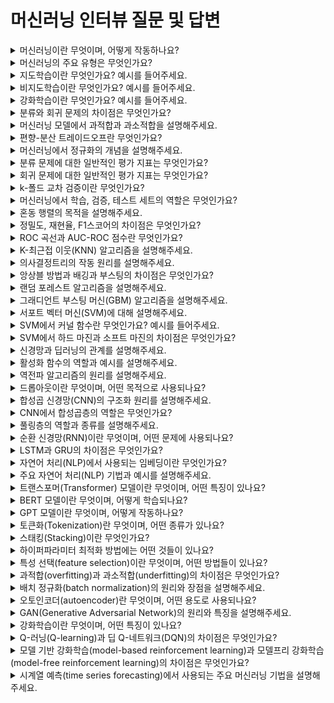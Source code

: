 # 머신러닝 인터뷰 질문 및 답변

<details>
  <summary>머신러닝이란 무엇이며, 어떻게 작동하나요?</summary>

  **머신러닝:** 데이터에서 패턴을 학습하고, 이를 기반으로 예측이나 결정을 내리는 알고리즘입니다. 작동 원리는 데이터를 수집하고, 전처리한 후, 모델을 학습시키고, 평가 및 예측하는 과정으로 이루어집니다.
</details>

<details>
  <summary>머신러닝의 주요 유형은 무엇인가요?</summary>

  - **지도학습 (Supervised Learning):** 레이블이 있는 데이터를 학습하여 예측 모델을 만드는 것.
  - **비지도학습 (Unsupervised Learning):** 레이블이 없는 데이터를 학습하여 데이터의 구조나 패턴을 찾는 것.
  - **강화학습 (Reinforcement Learning):** 에이전트가 환경과 상호작용하며 보상을 최대화하는 행동을 학습하는 것.
</details>

<details>
  <summary>지도학습이란 무엇인가요? 예시를 들어주세요.</summary>

  **지도학습:** 입력 데이터와 이에 대응하는 정답이 있는 데이터를 학습하여 새로운 데이터에 대한 예측을 수행합니다. 예시: 이메일 스팸 필터링, 이미지 분류.
</details>

<details>
  <summary>비지도학습이란 무엇인가요? 예시를 들어주세요.</summary>

  **비지도학습:** 레이블이 없는 데이터를 학습하여 데이터의 구조나 패턴을 찾습니다. 예시: 클러스터링(고객 세분화), 차원 축소(Principal Component Analysis).
</details>

<details>
  <summary>강화학습이란 무엇인가요? 예시를 들어주세요.</summary>

  **강화학습:** 에이전트가 환경과 상호작용하며 보상을 최대화하는 행동을 학습합니다. 예시: 알파고(바둑 게임), 자율 주행 자동차.
</details>

<details>
  <summary>분류와 회귀 문제의 차이점은 무엇인가요?</summary>

  - **분류:** 데이터가 속하는 카테고리를 예측하는 문제입니다. 예시: 스팸 이메일 분류.
  - **회귀:** 연속적인 값을 예측하는 문제입니다. 예시: 주택 가격 예측.
</details>

<details>
  <summary>머신러닝 모델에서 과적합과 과소적합을 설명해주세요.</summary>

  - **과적합 (Overfitting):** 학습 데이터에 너무 잘 맞춰져 새로운 데이터에 대한 일반화 성능이 떨어지는 상태.
  - **과소적합 (Underfitting):** 모델이 학습 데이터의 패턴을 충분히 학습하지 못하여 성능이 낮은 상태.
</details>

<details>
  <summary>편향-분산 트레이드오프란 무엇인가요?</summary>

  **편향-분산 트레이드오프:** 모델의 복잡도와 예측 오류 간의 균형을 의미합니다. 편향이 높으면 과소적합, 분산이 높으면 과적합이 발생할 수 있습니다.
</details>

<details>
  <summary>머신러닝에서 정규화의 개념을 설명해주세요.</summary>

  **정규화 (Normalization):** 데이터의 범위를 일정한 범위로 변환하여 모델의 성능을 향상시키는 기법입니다. 주로 0과 1 사이로 변환합니다.
</details>

<details>
  <summary>분류 문제에 대한 일반적인 평가 지표는 무엇인가요?</summary>

  - 정확도 (Accuracy)
  - 정밀도 (Precision)
  - 재현율 (Recall)
  - F1 스코어 (F1 Score)
  - ROC-AUC (Receiver Operating Characteristic - Area Under Curve)
</details>

<details>
  <summary>회귀 문제에 대한 일반적인 평가 지표는 무엇인가요?</summary>

  - 평균 제곱 오차 (Mean Squared Error, MSE)
  - 평균 절대 오차 (Mean Absolute Error, MAE)
  - 결정 계수 (R²)
</details>

<details>
  <summary>k-폴드 교차 검증이란 무엇인가요?</summary>

  **k-폴드 교차 검증:** 데이터를 k개의 폴드로 나누어 k번 학습 및 검증을 반복하는 방법입니다. 이를 통해 모델의 일반화 성능을 평가할 수 있습니다.
</details>

<details>
  <summary>머신러닝에서 학습, 검증, 테스트 세트의 역할은 무엇인가요?</summary>

  - **학습 세트:** 모델을 학습시키는 데 사용됩니다.
  - **검증 세트:** 모델의 하이퍼파라미터를 조정하거나 모델을 평가하는 데 사용됩니다.
  - **테스트 세트:** 학습 및 검증에 사용되지 않은 새로운 데이터로, 모델의 최종 성능을 평가합니다.
</details>

<details>
  <summary>혼동 행렬의 목적을 설명해주세요.</summary>

  **혼동 행렬 (Confusion Matrix):** 분류 모델의 성능을 평가하는 데 사용되며, 실제 값과 예측 값의 교차표를 나타냅니다. TP, TN, FP, FN 값을 통해 모델의 성능을 분석할 수 있습니다.
</details>

<details>
  <summary>정밀도, 재현율, F1스코어의 차이점은 무엇인가요?</summary>

  - **정밀도 (Precision):** 긍정 예측 중 실제로 긍정인 비율. TP / (TP + FP).
  - **재현율 (Recall):** 실제 긍정 중 모델이 긍정으로 예측한 비율. TP / (TP + FN).
  - **F1 스코어 (F1 Score):** 정밀도와 재현율의 조화 평균. 2 * (Precision * Recall) / (Precision + Recall).
</details>

<details>
  <summary>ROC 곡선과 AUC-ROC 점수란 무엇인가요?</summary>

  **ROC 곡선 (Receiver Operating Characteristic Curve):** TPR(재현율)과 FPR(거짓 양성 비율)의 관계를 나타내는 그래프입니다.
  
  **AUC-ROC (Area Under Curve - ROC):** ROC 곡선 아래의 면적으로, 모델의 성능을 평가하는 지표입니다. 1에 가까울수록 좋은 성능을 나타냅니다.
</details>

<details>
  <summary>K-최근접 이웃(KNN) 알고리즘을 설명해주세요.</summary>

  **K-최근접 이웃 (K-Nearest Neighbors, KNN):** 새로운 데이터 포인트의 클래스 또는 값을 예측하기 위해 가장 가까운 k개의 이웃 데이터 포인트를 참조하는 알고리즘입니다. 거리 기반으로 분류하거나 회귀할 수 있습니다.
</details>

<details>
  <summary>의사결정트리의 작동 원리를 설명해주세요.</summary>

  **의사결정트리 (Decision Tree):** 데이터를 분할하여 트리 구조를 만드는 알고리즘입니다. 각 노드는 특성에 따라 데이터를 분할하고, 리프 노드는 예측 값을 가집니다. 정보 이득, 지니 불순도 등을 사용하여 분할 기준을 결정합니다.
</details>

<details>
  <summary>앙상블 방법과 배깅과 부스팅의 차이점은 무엇인가요?</summary>

  **앙상블 방법 (Ensemble Methods):** 여러 개의 모델을 결합하여 성능을 향상시키는 방법입니다.
  
  - **배깅 (Bagging):** 여러 모델을 독립적으로 학습시켜 평균을 내는 방법입니다.

 예: 랜덤 포레스트.
  - **부스팅 (Boosting):** 모델을 순차적으로 학습시켜 이전 모델의 오류를 보완하는 방법입니다. 예: Gradient Boosting, AdaBoost.
</details>

<details>
  <summary>랜덤 포레스트 알고리즘을 설명해주세요.</summary>

  **랜덤 포레스트 (Random Forest):** 여러 개의 의사결정트리를 학습시키고, 이를 결합하여 예측 성능을 향상시키는 배깅 기반 앙상블 방법입니다. 트리의 다양성을 위해 각 트리는 무작위로 선택된 데이터와 특성을 사용합니다.
</details>

<details>
  <summary>그래디언트 부스팅 머신(GBM) 알고리즘을 설명해주세요.</summary>

  **그래디언트 부스팅 머신 (Gradient Boosting Machine, GBM):** 이전 모델의 오류를 보완하는 방식으로 순차적으로 모델을 학습시키는 부스팅 방법입니다. 각 단계에서 손실 함수를 최소화하는 방향으로 모델을 추가합니다.
</details>

<details>
  <summary>서포트 벡터 머신(SVM)에 대해 설명해주세요.</summary>

  **서포트 벡터 머신 (Support Vector Machine, SVM):** 데이터를 분류하는 초평면을 찾는 지도학습 알고리즘입니다. 최대 마진을 가지는 초평면을 선택하여 데이터 포인트를 분류합니다.
</details>

<details>
  <summary>SVM에서 커널 함수란 무엇인가요? 예시를 들어주세요.</summary>

  **커널 함수 (Kernel Function):** 데이터를 고차원 공간으로 변환하여 비선형 문제를 선형적으로 해결할 수 있게 합니다. 예시: 선형 커널, 폴리노미얼 커널, RBF 커널.
</details>

<details>
  <summary>SVM에서 하드 마진과 소프트 마진의 차이점은 무엇인가요?</summary>

  - **하드 마진 (Hard Margin):** 데이터가 완벽하게 분리되는 경우의 마진입니다.
  - **소프트 마진 (Soft Margin):** 일부 오류를 허용하여 데이터가 완벽히 분리되지 않는 경우의 마진입니다.
</details>

<details>
  <summary>신경망과 딥러닝의 관계를 설명해주세요.</summary>

  **신경망 (Neural Network):** 인간의 뇌 구조를 모방한 알고리즘으로, 노드(뉴런)와 연결(시냅스)로 구성됩니다.
  
  **딥러닝 (Deep Learning):** 신경망을 다층으로 구성하여 복잡한 패턴을 학습할 수 있도록 한 기술입니다.
</details>

<details>
  <summary>활성화 함수의 역할과 예시를 설명해주세요.</summary>

  **활성화 함수 (Activation Function):** 뉴런의 출력을 비선형으로 변환하여 신경망이 복잡한 패턴을 학습할 수 있게 합니다. 예시: 시그모이드, 렐루(ReLU), 탄젠트 하이퍼볼릭(Tanh).
</details>

<details>
  <summary>역전파 알고리즘의 원리를 설명해주세요.</summary>

  **역전파 (Backpropagation):** 신경망의 학습 알고리즘으로, 출력 값과 실제 값의 오차를 최소화하기 위해 가중치를 조정합니다. 오차를 출력층에서 입력층으로 전파하면서 가중치를 갱신합니다.
</details>

<details>
  <summary>드롭아웃이란 무엇이며, 어떤 목적으로 사용되나요?</summary>

  **드롭아웃 (Dropout):** 학습 중 무작위로 일부 뉴런을 비활성화하여 과적합을 방지하는 정규화 기법입니다. 이를 통해 신경망이 더 일반화된 모델을 학습할 수 있습니다.
</details>

<details>
  <summary>합성곱 신경망(CNN)의 구조화 원리를 설명해주세요.</summary>

  **합성곱 신경망 (Convolutional Neural Network, CNN):** 이미지나 시계열 데이터와 같은 공간적 또는 시간적 패턴을 학습하는 데 특화된 신경망입니다. 합성곱층과 풀링층을 통해 특징을 추출하고, 완전 연결층을 통해 분류합니다.
</details>

<details>
  <summary>CNN에서 합성곱층의 역할은 무엇인가요?</summary>

  **합성곱층 (Convolutional Layer):** 입력 데이터에 필터를 적용하여 특징 맵을 추출합니다. 각 필터는 데이터의 특정 패턴을 학습합니다.
</details>

<details>
  <summary>풀링층의 역할과 종류를 설명해주세요.</summary>

  **풀링층 (Pooling Layer):** 합성곱층에서 추출된 특징 맵을 다운샘플링하여 크기를 줄이고, 불변성을 증가시킵니다. 주요 종류는 최대 풀링(Max Pooling)과 평균 풀링(Average Pooling)입니다.
</details>

<details>
  <summary>순환 신경망(RNN)이란 무엇이며, 어떤 문제에 사용되나요?</summary>

  **순환 신경망 (Recurrent Neural Network, RNN):** 시계열 데이터나 순차 데이터를 처리하는 데 특화된 신경망입니다. 이전의 출력이 다음 입력으로 연결되어 시간적 종속성을 학습합니다. 예시: 자연어 처리, 주가 예측.
</details>

<details>
  <summary>LSTM과 GRU의 차이점은 무엇인가요?</summary>

  - **LSTM (Long Short-Term Memory):** 장기 의존성을 학습하기 위해 게이트 구조를 가진 RNN입니다. 입력 게이트, 출력 게이트, 망각 게이트로 구성됩니다.
  - **GRU (Gated Recurrent Unit):** LSTM의 변형으로, 간단한 게이트 구조를 가지며 학습 속도가 빠릅니다. 업데이트 게이트와 리셋 게이트로 구성됩니다.
</details>

<details>
  <summary>자연어 처리(NLP)에서 사용되는 임베딩이란 무엇인가요?</summary>

  **임베딩 (Embedding):** 단어를 고차원 공간에 실수 벡터로 표현하는 기법입니다. 이를 통해 단어 간의 유사도를 계산할 수 있습니다. 예시: Word2Vec, GloVe.
</details>

<details>
  <summary>주요 자연어 처리(NLP) 기법과 예시를 설명해주세요.</summary>

  - **토큰화 (Tokenization):** 텍스트를 단어 또는 문자 단위로 나누는 것. 예시: 단어 토큰화, 문자 토큰화.
  - **형태소 분석 (Morphological Analysis):** 단어의 형태소를 분석하여 의미를 파악하는 것. 예시: 한국어 형태소 분석기.
  - **품사 태깅 (POS Tagging):** 단어의 품사를 태깅하는 것. 예시: 영어 품사 태깅.
  - **개체명 인식 (NER):** 텍스트에서 이름, 장소, 조직 등 고유 명사를 인식하는 것. 예시: NER 모델.
</details>

<details>
  <summary>트랜스포머(Transformer) 모델이란 무엇이며, 어떤 특징이 있나요?</summary>

  **트랜스포머 (Transformer):** 어텐션 메커니즘을 활용하여 순차적인 데이터의 종속성을 학습하는 모델입니다. RNN과 달리 병렬 처리가 가능하며, 자연어 처리에서 뛰어난 성능을 보입니다.
</details>

<details>
  <summary>BERT 모델이란 무엇이며, 어떻게 학습되나요?</summary>

  **BERT (Bidirectional Encoder Representations from Transformers):** 양방향 트랜스포머를 사용하여 문맥을

 학습하는 모델입니다. 마스킹된 언어 모델링(Masked Language Modeling)과 다음 문장 예측(Next Sentence Prediction)으로 사전 학습됩니다.
</details>

<details>
  <summary>GPT 모델이란 무엇이며, 어떻게 작동하나요?</summary>

  **GPT (Generative Pre-trained Transformer):** 트랜스포머의 디코더를 기반으로 한 언어 생성 모델입니다. 대량의 텍스트 데이터를 사용하여 사전 학습된 후, 특정 작업에 맞게 미세 조정됩니다.
</details>

<details>
  <summary>토큰화(Tokenization)란 무엇이며, 어떤 종류가 있나요?</summary>

  **토큰화 (Tokenization):** 텍스트를 단어, 구, 문자 등으로 나누는 과정입니다.
  
  - **단어 토큰화:** 텍스트를 단어 단위로 나눔.
  - **문자 토큰화:** 텍스트를 문자 단위로 나눔.
  - **서브워드 토큰화:** 단어를 더 작은 단위(서브워드)로 나눔. 예시: BPE(Byte Pair Encoding), WordPiece.
</details>

<details>
  <summary>스태킹(Stacking)이란 무엇인가요?</summary>

  **스태킹 (Stacking):** 여러 개의 모델을 결합하여 예측 성능을 향상시키는 앙상블 방법입니다. 각 모델의 예측 결과를 메타 모델의 입력으로 사용합니다.
</details>

<details>
  <summary>하이퍼파라미터 최적화 방법에는 어떤 것들이 있나요?</summary>

  - **그리드 서치 (Grid Search):** 모든 하이퍼파라미터 조합을 시도하여 최적의 조합을 찾습니다.
  - **랜덤 서치 (Random Search):** 무작위로 하이퍼파라미터 조합을 시도하여 최적의 조합을 찾습니다.
  - **베이지안 최적화 (Bayesian Optimization):** 이전 시도의 결과를 바탕으로 다음 시도의 하이퍼파라미터를 선택합니다.
</details>

<details>
  <summary>특성 선택(feature selection)이란 무엇이며, 어떤 방법들이 있나요?</summary>
  
  - **특성 선택 (Feature Selection):** 모델 성능을 향상시키기 위해 중요한 특성을 선택하는 과정입니다.
  
  - **필터 방법 (Filter Method):** 통계적 방법을 사용하여 특성을 선택합니다. 예시: 분산 임계값, 상관계수.
  - **랩퍼 방법 (Wrapper Method):** 모델 성능을 기준으로 특성을 선택합니다. 예시: 전진 선택법, 후진 제거법.
  - **임베디드 방법 (Embedded Method):** 모델 학습 과정에서 특성을 선택합니다. 예시: LASSO, 의사결정트리 기반 방법.
</details>

<details>
  <summary>과적합(overfitting)과 과소적합(underfitting)의 차이점은 무엇인가요?</summary>

  - **과적합 (Overfitting):** 학습 데이터에 너무 잘 맞춰져 새로운 데이터에 대한 일반화 성능이 떨어지는 상태.
  - **과소적합 (Underfitting):** 모델이 학습 데이터의 패턴을 충분히 학습하지 못하여 성능이 낮은 상태.
</details>

<details>
  <summary>배치 정규화(batch normalization)의 원리와 장점을 설명해주세요.</summary>

  **배치 정규화 (Batch Normalization):** 각 배치의 입력을 정규화하여 학습 속도를 높이고, 과적합을 방지합니다. 이를 통해 학습이 안정되고, 초기화에 덜 민감해집니다.
</details>

<details>
  <summary>오토인코더(autoencoder)란 무엇이며, 어떤 용도로 사용되나요?</summary>

  **오토인코더 (Autoencoder):** 입력을 압축된 표현으로 인코딩한 후, 이를 다시 원래의 입력으로 복원하는 신경망입니다. 차원 축소, 이상 탐지, 데이터 생성 등에 사용됩니다.
</details>

<details>
  <summary>GAN(Generative Adversarial Network)의 원리와 특징을 설명해주세요.</summary>

  **GAN (Generative Adversarial Network):** 생성자(Generator)와 판별자(Discriminator)라는 두 개의 신경망이 경쟁하면서 학습하는 모델입니다. 생성자는 진짜 같은 데이터를 생성하고, 판별자는 진짜 데이터와 가짜 데이터를 구분합니다.
</details>

<details>
  <summary>강화학습이란 무엇이며, 어떤 특징이 있나요?</summary>

  **강화학습 (Reinforcement Learning):** 에이전트가 환경과 상호작용하며 보상을 최대화하는 행동을 학습하는 방법입니다. 주요 특징은 탐험과 활용의 균형을 맞추고, 장기적인 보상을 고려한다는 점입니다.
</details>

<details>
  <summary>Q-러닝(Q-learning)과 딥 Q-네트워크(DQN)의 차이점은 무엇인가요?</summary>

  - **Q-러닝:** 테이블을 사용하여 상태-행동 값(Q-value)을 업데이트합니다.
  - **DQN (Deep Q-Network):** 신경망을 사용하여 상태-행동 값을 근사합니다. 대규모 상태 공간에서도 효과적으로 학습할 수 있습니다.
</details>

<details>
  <summary>모델 기반 강화학습(model-based reinforcement learning)과 모델프리 강화학습(model-free reinforcement learning)의 차이점은 무엇인가요?</summary>

  - **모델 기반 강화학습:** 환경 모델을 사용하여 학습합니다. 미래 상태를 예측하고, 최적의 행동을 결정합니다.
  - **모델프리 강화학습:** 환경 모델 없이 직접 학습합니다. 경험을 통해 최적의 정책을 학습합니다.
</details>

<details>
  <summary>시계열 예측(time series forecasting)에서 사용되는 주요 머신러닝 기법을 설명해주세요.</summary>
  
  - **ARIMA (AutoRegressive Integrated Moving Average):** 과거 데이터의 패턴을 이용하여 미래 값을 예측합니다.
  - **LSTM (Long Short-Term Memory):** 순환 신경망의 일종으로, 장기적인 종속성을 학습하여 시계열 데이터를 예측합니다.
  - **Prophet:** 페이스북에서 개발한 시계열 예측 라이브러리로, 휴일과 계절성을 고려하여 예측합니다.
</details>